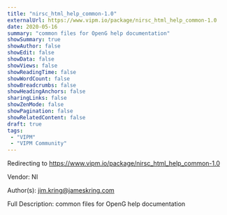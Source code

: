 ```yaml
---
title: "nirsc_html_help_common-1.0"
externalUrl: https://www.vipm.io/package/nirsc_html_help_common-1.0
date: 2020-05-16
summary: "common files for OpenG help documentation"
showSummary: true
showAuthor: false
showEdit: false
showData: false
showViews: false
showReadingTime: false
showWordCount: false
showBreadcrumbs: false
showHeadingAnchors: false
sharingLinks: false
showZenMode: false
showPagination: false
showRelatedContent: false
draft: true
tags:
 - "VIPM"
 - "VIPM Community"
---
```


Redirecting to https://www.vipm.io/package/nirsc_html_help_common-1.0

Vendor: NI

Author(s): jim.kring@jameskring.com
 
Full Description:
common files for OpenG help documentation